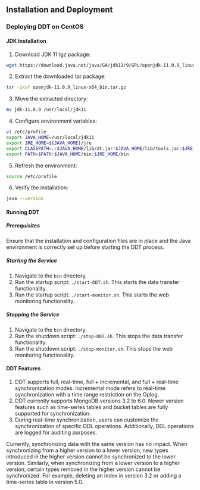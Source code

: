 ## Installation and Deployment

### Deploying DDT on CentOS

#### JDK Installation

1. Download JDK 11 tgz package:

```bash
wget https://download.java.net/java/GA/jdk11/9/GPL/openjdk-11.0.9_linux-x64_bin.tar.gz
```

2. Extract the downloaded tar package:

```bash
tar -zxvf openjdk-11.0.9_linux-x64_bin.tar.gz
```

3. Move the extracted directory:

```bash
mv jdk-11.0.9 /usr/local/jdk11
```

4. Configure environment variables:

```bash
vi /etc/profile
export JAVA_HOME=/usr/local/jdk11
export JRE_HOME=${JAVA_HOME}/jre
export CLASSPATH=.:$JAVA_HOME/lib/dt.jar:$JAVA_HOME/lib/tools.jar:$JRE_HOME/lib
export PATH=$PATH:$JAVA_HOME/bin:$JRE_HOME/bin
```

5. Refresh the environment:

```bash
source /etc/profile
```

6. Verify the installation:

```bash
java --version
```

#### Running DDT

##### Prerequisites

Ensure that the installation and configuration files are in place and the Java environment is correctly set up before starting the DDT process.

##### Starting the Service

1. Navigate to the `bin` directory.
2. Run the startup script: `./start-DDT.sh`. This starts the data transfer functionality.
3. Run the startup script: `./start-monitor.sh`. This starts the web monitoring functionality.

##### Stopping the Service

1. Navigate to the `bin` directory.
2. Run the shutdown script: `./stop-DDT.sh`. This stops the data transfer functionality.
3. Run the shutdown script: `./stop-monitor.sh`. This stops the web monitoring functionality.

#### DDT Features

1. DDT supports full, real-time, full + incremental, and full + real-time synchronization modes. Incremental mode refers to real-time synchronization with a time range restriction on the Oplog.
2. DDT currently supports MongoDB versions 3.2 to 6.0. Newer version features such as time-series tables and bucket tables are fully supported for synchronization.
3. During real-time synchronization, users can customize the synchronization of specific DDL operations. Additionally, DDL operations are logged for auditing purposes.

Currently, synchronizing data with the same version has no impact. When synchronizing from a higher version to a lower version, new types introduced in the higher version cannot be synchronized to the lower version. Similarly, when synchronizing from a lower version to a higher version, certain types removed in the higher version cannot be synchronized. For example, deleting an index in version 3.2 or adding a time-series table in version 5.0.